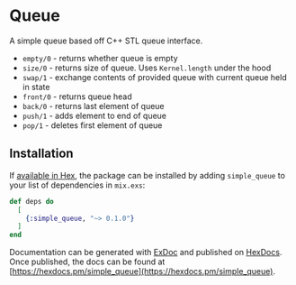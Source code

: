 # Queue

A simple queue based off C++ STL queue interface.

* `empty/0` - returns whether queue is empty
* `size/0` - returns size of queue. Uses `Kernel.length` under the hood
* `swap/1` - exchange contents of provided queue with current queue held in state
* `front/0` - returns queue head
* `back/0` - returns last element of queue
* `push/1` - adds element to end of queue
* `pop/1` - deletes first element of queue

## Installation

If [available in Hex](https://hex.pm/docs/publish), the package can be installed
by adding `simple_queue` to your list of dependencies in `mix.exs`:

```elixir
def deps do
  [
    {:simple_queue, "~> 0.1.0"}
  ]
end
```

Documentation can be generated with [ExDoc](https://github.com/elixir-lang/ex_doc)
and published on [HexDocs](https://hexdocs.pm). Once published, the docs can
be found at [https://hexdocs.pm/simple_queue](https://hexdocs.pm/simple_queue).

